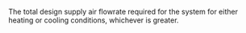 The total design supply air flowrate required for the system for either heating or cooling conditions, whichever is greater.
